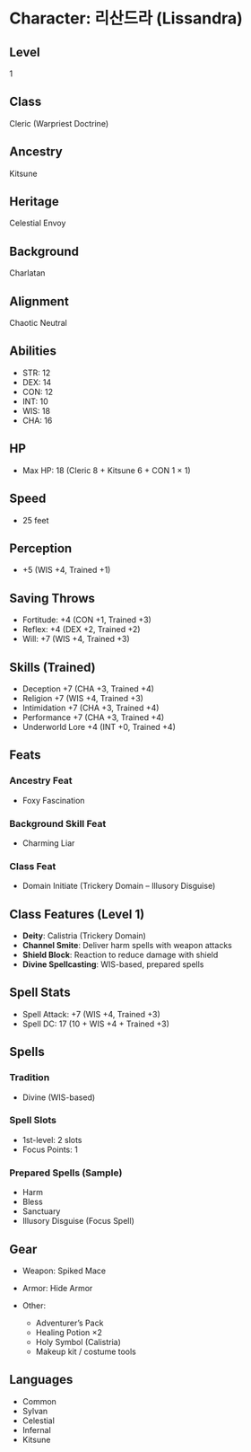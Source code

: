 # Character: 리산드라 (Lissandra)

## Level

1

## Class

Cleric (Warpriest Doctrine)

## Ancestry

Kitsune

## Heritage

Celestial Envoy

## Background

Charlatan

## Alignment

Chaotic Neutral

## Abilities

* STR: 12
* DEX: 14
* CON: 12
* INT: 10
* WIS: 18
* CHA: 16

## HP

* Max HP: 18 (Cleric 8 + Kitsune 6 + CON 1 × 1)

## Speed

* 25 feet

## Perception

* +5 (WIS +4, Trained +1)

## Saving Throws

* Fortitude: +4 (CON +1, Trained +3)
* Reflex: +4 (DEX +2, Trained +2)
* Will: +7 (WIS +4, Trained +3)

## Skills (Trained)

* Deception +7 (CHA +3, Trained +4)
* Religion +7 (WIS +4, Trained +3)
* Intimidation +7 (CHA +3, Trained +4)
* Performance +7 (CHA +3, Trained +4)
* Underworld Lore +4 (INT +0, Trained +4)

## Feats

### Ancestry Feat

* Foxy Fascination

### Background Skill Feat

* Charming Liar

### Class Feat

* Domain Initiate (Trickery Domain – Illusory Disguise)

## Class Features (Level 1)

* **Deity**: Calistria (Trickery Domain)
* **Channel Smite**: Deliver harm spells with weapon attacks
* **Shield Block**: Reaction to reduce damage with shield
* **Divine Spellcasting**: WIS-based, prepared spells

## Spell Stats

* Spell Attack: +7 (WIS +4, Trained +3)
* Spell DC: 17 (10 + WIS +4 + Trained +3)

## Spells

### Tradition

* Divine (WIS-based)

### Spell Slots

* 1st-level: 2 slots
* Focus Points: 1

### Prepared Spells (Sample)

* Harm
* Bless
* Sanctuary
* Illusory Disguise (Focus Spell)

## Gear

* Weapon: Spiked Mace
* Armor: Hide Armor
* Other:

  * Adventurer’s Pack
  * Healing Potion ×2
  * Holy Symbol (Calistria)
  * Makeup kit / costume tools

## Languages

* Common
* Sylvan
* Celestial
* Infernal
* Kitsune

